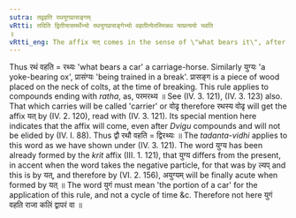 ```yaml
---
sutra: तद्वहति रथयुगप्रासङ्गम्
vRtti: तदिति द्वितीयासमर्थेभ्यो रथयुगप्रासङ्गेभ्यो वहतीत्येतस्मिन्नथ यत्प्रत्ययो भवति
॥
vRtti_eng: The affix यत् comes in the sense of \"what bears it\", after the words \"_ratha_\", \"_yuga_\", and \"_prasanga_\", being in the second case in construction.
---
```

Thus रथं वहति = रथ्यः 'what bears a car' a carriage-horse. Similarly युग्यः 'a yoke-bearing ox', प्रासंग्यः 'being trained in a break'. प्रासङ्ग is a piece of wood placed on the neck of colts, at the time of breaking. This rule applies to compounds ending with _ratha_, as, परमरथ्य ॥ See (IV. 3. 121), (IV. 3. 123) also. That which carries will be called 'carrier' or वोढृ therefore रथस्य वोढृ will get the affix यत् by (IV. 2. 120), read with (IV. 3. 121). Its special mention here indicates that the affix will come, even after _Dvigu_ compounds and will not be elided by (IV. I. 88). Thus द्वौ रथौ वहति = द्विरथ्यः ॥ The _tadanta_-_vidhi_ applies to this word as we have shown under (IV. 3. 121). The word युग्य has been already formed by the _krit_ affix (III. 1. 121), that युग्य differs from the present, in accent when the word takes the negative particle, for that was by ल्यप् and this is by यत्, and therefore by (VI. 2. 156), अयुग्यम् will be finally acute when formed by यत् ॥ The word युगं must mean 'the portion of a car' for the application of this rule, and not a cycle of time &c. Therefore not here युगं वहति राजा कलिं द्वापरं वा ॥
